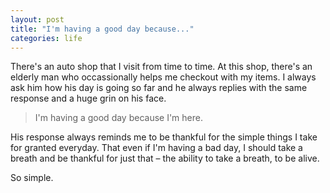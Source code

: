 ```yaml
---
layout: post
title: "I'm having a good day because..."
categories: life
---
```

There's an auto shop that I visit from time to time. At this shop, there's an elderly man who occassionally helps me checkout with my items. I always ask him how his day is going so far and he always replies with the same response and a huge grin on his face.

> I'm having a good day because I'm here.

His response always reminds me to be thankful for the simple things I take for granted everyday. That even if I'm having a bad day, I should take a breath and be thankful for just that &ndash; the ability to take a breath, to be alive.

So simple.

